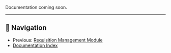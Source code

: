 Documentation coming soon.

---

## 🚀 Navigation
- Previous: [Requisition Management Module](requisition-management-module.md)
- [Documentation Index](README.md)
